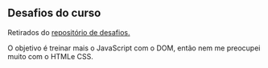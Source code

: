 ## Desafios do curso

Retirados do <a href="https://github.com/gustavoguanabara/javascript/tree/master/desafios">repositório de desafios.</a>

O objetivo é treinar mais o JavaScript com o DOM, então nem me preocupei muito com o HTMLe CSS.
